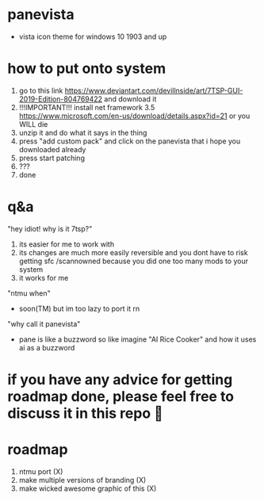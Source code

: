 # panevista

- vista icon theme for windows 10 1903 and up

# how to put onto system
1. go to this link https://www.deviantart.com/devillnside/art/7TSP-GUI-2019-Edition-804769422 and download it
2. !!!IMPORTANT!!! install net framework 3.5 https://www.microsoft.com/en-us/download/details.aspx?id=21 or you WILL die
3. unzip it and do what it says in the thing
4. press "add custom pack" and click on the panevista that i hope you downloaded already
5. press start patching
6. ???
7. done

# q&a
"hey idiot! why is it 7tsp?"
1. its easier for me to work with
2. its changes are much more easily reversible and you dont have to risk getting sfc /scannowned because you did one too many mods to your system
3. it works for me

"ntmu when"
- soon(TM) but im too lazy to port it rn

"why call it panevista"
- pane is like a buzzword so like imagine "AI Rice Cooker" and how it uses ai as a buzzword

# if you have any advice for getting roadmap done, please feel free to discuss it in this repo 🥺

# roadmap
1. ntmu port (X)
2. make multiple versions of branding (X)
3. make wicked awesome graphic of this (X)
